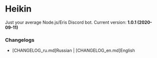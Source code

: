 # Heikin
Just your average Node.js/Eris Discord bot.
Current version: **1.0.1 (2020-09-11)**

### Changelogs
* [CHANGELOG_ru.md]Russian | [CHANGELOG_en.md]English